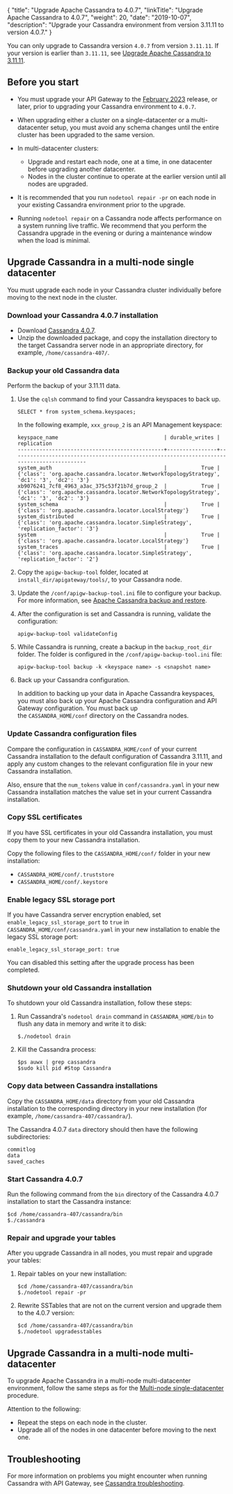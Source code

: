 {
"title": "Upgrade Apache Cassandra to 4.0.7",
  "linkTitle": "Upgrade Apache Cassandra to 4.0.7",
  "weight": 20,
  "date": "2019-10-07",
  "description": "Upgrade your Cassandra environment from version 3.11.11 to version 4.0.7."
}

You can only upgrade to Cassandra version `4.0.7` from version `3.11.11`. If your version is earlier than `3.11.11`, see [Upgrade Apache Cassandra to 3.11.11](/docs/apim_installation/apigw_upgrade/upgrade_cassanda/upgrade_cassandra_v3/).

## Before you start

* You must upgrade your API Gateway to the [February 2023](/docs/apim_relnotes/20230228_apimgr_relnotes/index.html) release, or later, prior to upgrading your Cassandra environment to `4.0.7`.
* When upgrading either a cluster on a single-datacenter or a multi-datacenter setup, you must avoid any schema changes until the entire cluster has been upgraded to the same version.
* In multi-datacenter clusters:

    * Upgrade and restart each node, one at a time, in one datacenter before upgrading another datacenter.
    * Nodes in the cluster continue to operate at the earlier version until all nodes are upgraded.
* It is recommended that you run `nodetool repair -pr` on each node in your existing Cassandra environment prior to the upgrade.
* Running `nodetool repair` on a Cassandra node affects performance on a system running live traffic. We recommend that you perform the Cassandra upgrade in the evening or during a maintenance window when the load is minimal.

## Upgrade Cassandra in a multi-node single datacenter

You must upgrade each node in your Cassandra cluster individually before moving to the next node in the cluster.

### Download your Cassandra 4.0.7 installation

* Download [Cassandra 4.0.7](https://archive.apache.org/dist/cassandra/4.0.7/).
* Unzip the downloaded package, and copy the installation directory to the target Cassandra server node in an appropriate directory, for example, `/home/cassandra-407/`.

### Backup your old Cassandra data

Perform the backup of your 3.11.11 data.

1. Use the `cqlsh` command to find your Cassandra keyspaces to back up.

   ```
   SELECT * from system_schema.keyspaces;
   ```

   In the following example, `xxx_group_2` is an API Management keyspace:

   ```
   keyspace_name                                  | durable_writes | replication
   -----------------------------------------------+----------------+-------------------------------------------------------------------------------------------
   system_auth                                    |           True | {'class': 'org.apache.cassandra.locator.NetworkTopologyStrategy', 'dc1': '3', 'dc2': '3'}
   xb9076241_7cf8_4963_a3ac_375c53f21b7d_group_2  |           True | {'class': 'org.apache.cassandra.locator.NetworkTopologyStrategy', 'dc1': '3', 'dc2': '3'}
   system_schema                                  |           True | {'class': 'org.apache.cassandra.locator.LocalStrategy'}
   system_distributed                             |           True | {'class': 'org.apache.cassandra.locator.SimpleStrategy', 'replication_factor': '3'}
   system                                         |           True | {'class': 'org.apache.cassandra.locator.LocalStrategy'}
   system_traces                                  |           True | {'class': 'org.apache.cassandra.locator.SimpleStrategy', 'replication_factor': '2'}
   ```
2. Copy the `apigw-backup-tool` folder, located at `install_dir/apigateway/tools/`, to your Cassandra node.
3. Update the `/conf/apigw-backup-tool.ini` file to configure your backup. For more information, see [Apache Cassandra backup and restore](/docs/cass_admin/cassandra_bur#update-your-configuration-file).
4. After the configuration is set and Cassandra is running, validate the configuration:

   ```
   apigw-backup-tool validateConfig
   ```
5. While Cassandra is running, create a backup in the `backup_root_dir` folder. The folder is configured in the `/conf/apigw-backup-tool.ini` file:

   ```
   apigw-backup-tool backup -k <keyspace name> -s <snapshot name>
   ```
6. Back up your Cassandra configuration.

   In addition to backing up your data in Apache Cassandra keyspaces, you must also back up your Apache Cassandra configuration and API Gateway configuration. You must back up the `CASSANDRA_HOME/conf` directory on the Cassandra nodes.

### Update Cassandra configuration files

Compare the configuration in `CASSANDRA_HOME/conf` of your current Cassandra installation to the default configuration of Cassandra 3.11.11, and apply any custom changes to the relevant configuration file in your new Cassandra installation.

Also, ensure that the `num_tokens` value in `conf/cassandra.yaml` in your new Cassandra installation matches the value set in your current Cassandra installation.

### Copy SSL certificates

If you have SSL certificates in your old Cassandra installation, you must copy them to your new Cassandra installation.

Copy the following files to the `CASSANDRA_HOME/conf/` folder in your new installation:

* `CASSANDRA_HOME/conf/.truststore`
* `CASSANDRA_HOME/conf/.keystore`

### Enable legacy SSL storage port

If you have Cassandra server encryption enabled, set `enable_legacy_ssl_storage_port` to `true` in `CASSANDRA_HOME/conf/cassandra.yaml` in your new installation to enable the legacy SSL storage port:

```
enable_legacy_ssl_storage_port: true
```

You can disabled this setting after the upgrade process has been completed.

### Shutdown your old Cassandra installation

To shutdown your old Cassandra installation, follow these steps:

1. Run Cassandra's `nodetool drain` command in `CASSANDRA_HOME/bin` to flush any data in memory and write it to disk:

   ```
   $./nodetool drain
   ```
2. Kill the Cassandra process:

   ```
   $ps auwx | grep cassandra
   $sudo kill pid #Stop Cassandra
   ```

### Copy data between Cassandra installations

Copy the `CASSANDRA_HOME/data` directory from your old Cassandra installation to the corresponding directory in your new installation (for example, `/home/cassandra-407/cassandra/`).

The Cassandra 4.0.7 `data` directory should then have the following subdirectories:

```
commitlog
data
saved_caches
```

### Start Cassandra 4.0.7

Run the following command from the `bin` directory of the Cassandra 4.0.7 installation to start the Cassandra instance:

```
$cd /home/cassandra-407/cassandra/bin
$./cassandra
```

### Repair and upgrade your tables

After you upgrade Cassandra in all nodes, you must repair and upgrade your tables:

1. Repair tables on your new installation:

   ```
   $cd /home/cassandra-407/cassandra/bin
   $./nodetool repair -pr
   ```
2. Rewrite SSTables that are not on the current version and upgrade them to the 4.0.7 version:

   ```
   $cd /home/cassandra-407/cassandra/bin
   $./nodetool upgradesstables
   ```

## Upgrade Cassandra in a multi-node multi-datacenter

To upgrade Apache Cassandra in a multi-node multi-datacenter environment, follow the same steps as for the [Multi-node single-datacenter](#upgrade-cassandra-in-a-multi-node-single-datacenter) procedure.

Attention to the following:

* Repeat the steps on each node in the cluster.
* Upgrade all of the nodes in one datacenter before moving to the next one.

## Troubleshooting

For more information on problems you might encounter when running Cassandra with API Gateway, see [Cassandra troubleshooting](/docs/cass_admin/cassandra_troubleshooting).
